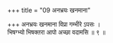 +++
title = "09 अनभ्रयः खनमाना"

+++
अनभ्रयः खनमाना विप्रा गम्भीरे ऽपसः ।  
भिषग्भ्यो भिषक्तरा आपो अच्छा वदामसि ॥ ९ ॥
